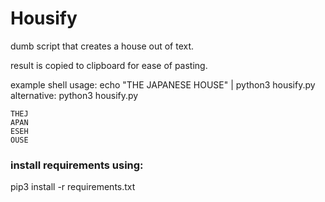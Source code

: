 # Housify

dumb script that creates a house out of text. 

result is copied to clipboard for ease of pasting.

example shell usage: echo "THE JAPANESE HOUSE" | python3 housify.py
alternative: python3 housify.py

```
THEJ
APAN
ESEH
OUSE
```

### install requirements using:
  pip3 install -r requirements.txt
